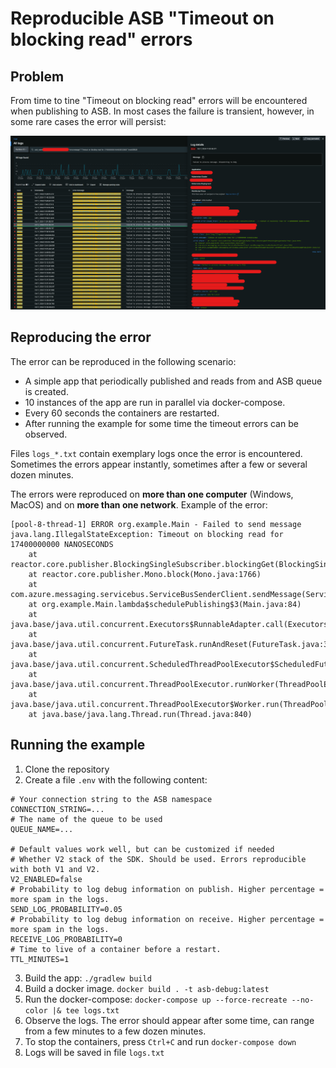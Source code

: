 # Reproducible ASB "Timeout on blocking read" errors

## Problem 
From time to tine "Timeout on blocking read" errors will be encountered when publishing to ASB. 
In most cases the failure is transient, however, in some rare cases the error will persist:

![img.png](img.png)

## Reproducing the error
The error can be reproduced in the following scenario:
- A simple app that periodically published and reads from and ASB queue is created.
- 10 instances of the app are run in parallel via docker-compose.
- Every 60 seconds the containers are restarted.
- After running the example for some time the timeout errors can be observed.

Files `logs_*.txt` contain exemplary logs once the error is encountered. 
Sometimes the errors appear instantly, sometimes after a few or several dozen minutes.

The errors were reproduced on **more than one computer** (Windows, MacOS) and on **more than one network**.
Example of the error:
```
[pool-8-thread-1] ERROR org.example.Main - Failed to send message
java.lang.IllegalStateException: Timeout on blocking read for 17400000000 NANOSECONDS
	at reactor.core.publisher.BlockingSingleSubscriber.blockingGet(BlockingSingleSubscriber.java:124)
	at reactor.core.publisher.Mono.block(Mono.java:1766)
	at com.azure.messaging.servicebus.ServiceBusSenderClient.sendMessage(ServiceBusSenderClient.java:266)
	at org.example.Main.lambda$schedulePublishing$3(Main.java:84)
	at java.base/java.util.concurrent.Executors$RunnableAdapter.call(Executors.java:539)
	at java.base/java.util.concurrent.FutureTask.runAndReset(FutureTask.java:305)
	at java.base/java.util.concurrent.ScheduledThreadPoolExecutor$ScheduledFutureTask.run(ScheduledThreadPoolExecutor.java:305)
	at java.base/java.util.concurrent.ThreadPoolExecutor.runWorker(ThreadPoolExecutor.java:1136)
	at java.base/java.util.concurrent.ThreadPoolExecutor$Worker.run(ThreadPoolExecutor.java:635)
	at java.base/java.lang.Thread.run(Thread.java:840)
```

## Running the example
1. Clone the repository
2. Create a file `.env` with the following content:
```
# Your connection string to the ASB namespace
CONNECTION_STRING=...
# The name of the queue to be used
QUEUE_NAME=...

# Default values work well, but can be customized if needed
# Whether V2 stack of the SDK. Should be used. Errors reproducible with both V1 and V2.
V2_ENABLED=false
# Probability to log debug information on publish. Higher percentage = more spam in the logs.
SEND_LOG_PROBABILITY=0.05
# Probability to log debug information on receive. Higher percentage = more spam in the logs.
RECEIVE_LOG_PROBABILITY=0
# Time to live of a container before a restart.
TTL_MINUTES=1
```
3. Build the app: `./gradlew build`
4. Build a docker image. `docker build . -t asb-debug:latest`
5. Run the docker-compose: `docker-compose up --force-recreate --no-color |& tee logs.txt`
6. Observe the logs. The error should appear after some time, can range from a few minutes to a few dozen minutes.
8. To stop the containers, press `Ctrl+C` and run `docker-compose down`
9. Logs will be saved in file `logs.txt`